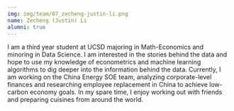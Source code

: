 ```yaml
---
img: img/team/07_zecheng-justin-li.png
name: Zecheng (Justin) Li
alumni: true
---
```




I am a third year student at UCSD majoring in Math-Economics and minoring in Data Science. I am interested in the stories behind the data and hope to use my knowledge of econometrics and machine learning algorithms to dig deeper into the information behind the data. Currently, I am working on the China Energy SOE team, analyzing corporate-level finances and researching employee replacement in China to achieve low-carbon economy goals. In my spare time, I enjoy working out with friends and preparing cuisines from around the world.

